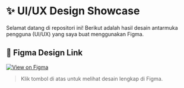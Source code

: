 # ✨ UI/UX Design Showcase

Selamat datang di repositori ini! Berikut adalah hasil desain antarmuka pengguna (UI/UX) yang saya buat menggunakan Figma.

## 🔗 Figma Design Link

[![View on Figma](https://img.shields.io/badge/View%20Design%20on-Figma-blue?logo=figma)](https://www.figma.com/design/92AOXn2VrEALpkmNaKdtuG/ui-ux-moodpot?node-id=0-1&t=wOGTc72Fve9TfiXA-1)

> Klik tombol di atas untuk melihat desain lengkap di Figma.
